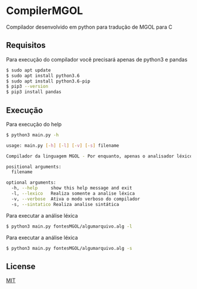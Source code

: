 # CompilerMGOL

Compilador desenvolvido em python para tradução de MGOL para C

## Requisitos
Para execução do compilador você precisará apenas de python3 e pandas
```bash
$ sudo apt update
$ sudo apt install python3.6
$ sudo apt install python3.6-pip
$ pip3 --version
$ pip3 install pandas
```
## Execução
Para execução do help
```bash
$ python3 main.py -h

usage: main.py [-h] [-l] [-v] [-s] filename

Compilador da linguagem MGOL - Por enquanto, apenas o analisador léxico e sintático

positional arguments:
  filename

optional arguments:
  -h, --help     show this help message and exit
  -l, --lexico   Realiza somente a analise léxica
  -v, --verbose  Ativa o modo verboso do compilador
  -s, --sintatico Realiza analise sintática
```
Para executar a análise léxica

```bash 
$ python3 main.py fontesMGOL/algumarquivo.alg -l
```
Para executar a análise léxica

```bash 
$ python3 main.py fontesMGOL/algumarquivo.alg -s
```
## License
[MIT](https://choosealicense.com/licenses/mit/)
